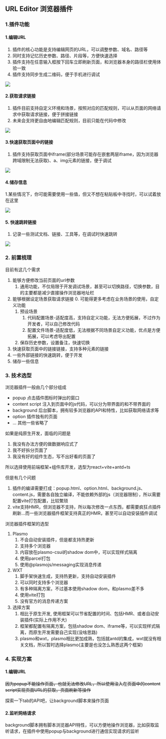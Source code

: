 ## URL Editor 浏览器插件

### 1.插件功能

#### 1.编辑URL

1. 插件的核心功能是支持编辑网页的URL，可以调整参数、域名、路径等
2. 同时支持记忆历史参数、路径、片段等，方便快速选择
3. 插件支持在任意输入框按下回车立即刷新页面，和浏览器本身的路径栏使用体验一致
4. 插件支持同步生成二维码，便于手机进行调试

![](https://picgo-img-repo.oss-cn-beijing.aliyuncs.com/img/f97a0914c211fe693b7827acfdd434b1.png)

#### 2.获取请求链接

1. 插件目前支持自定义环境和场景，按照对应的匹配规则，可以从页面的网络请求中获取请求链接，便于拼接链接
2. 未来会支持更自由地编辑匹配规则，目前只能在代码中修改

![](https://picgo-img-repo.oss-cn-beijing.aliyuncs.com/img/5cdd2b3acecf87cb6369fe25eb79f32c.png)

#### 3.快速获取页面中的链接

1. 插件支持获取页面中iframe(部分场景可能存在嵌套两层iframe，因为浏览器跨域限制无法获取)、a、img元素的链接，便于调试

![](https://picgo-img-repo.oss-cn-beijing.aliyuncs.com/img/16167b63c32bf28008f1e89bee660058.png)

#### 4.储存信息

1.某些情况下，你可能需要使用一些值，但又不想在粘贴板中寻找时，可以试着放在这里

![](https://picgo-img-repo.oss-cn-beijing.aliyuncs.com/img/7e81eb4dc77a3e8d38bcbd823b3a04f2.png)

#### 5. 快速跳转链接

1. 记录一些测试文档、链接、工具等，在调试时快速跳转

![](https://picgo-img-repo.oss-cn-beijing.aliyuncs.com/img/d928ae399c35acee99feade31781916a.png)

### 2. 前置梳理

目前有这几个需求
1. 能够方便修改当前页面的url参数
    1. 通用功能，不仅局限于开发调试场景，甚至可以切换路径，切换参数，目的主要都是减少直接操作浏览器地址栏
2. 能够根据设定场景获取请求链接
    0. 可能得更多考虑在业务场景的使用，自定义功能
    1. 预设场景
        1. 代码配置场景-适配度高，支持自定义功能，无法方便拓展，不过作为开发者，可以自己修改代码
        2. 配置文件场景-适配度低，无法根据不同场景自定义功能，优点是方便拓展，可以考虑导出配置
    2. 保存历史参数，设置备注，快速切换
3. 快速获取页面中的链接链接，支持多种元素的链接
4. 一些外部链接的快速跳转，便于开发
5. 储存一些信息

### 3. 技术选型

浏览器插件一般由几个部分组成
- popup 点击插件图标时弹出的窗口
- content script 注入到页面中的js代码，可以分为带界面的和不带界面的
- background 后台脚本，拥有较多浏览器的API和特性，比如获取网络请求等
- option 插件独有的页面
- ... 其他一些省略了

如果是纯原生开发，面临的问题是
1. 我没有办法方便的做数据响应式了
2. 我不好拆分页面了
3. 我没有好的组件生态，写不出好看的页面了

所以选择使用前端框架+组件库开发，选型为react+vite+antd+ts

但是有几个问题

1. 插件的编译需要打成：popup.html、option.html、background.js、content.js，需要各自独立编译，不能依赖外部的js（浏览器限制），所以需要配置vite打包配置，比较繁琐
2. vite支持HMR，但浏览器不支持，所以每次修改一点东西，都需要疯狂点插件刷新...而一些浏览器插件框架支持真正的HMR，甚至可以自动安装插件调试

浏览器插件框架的选型

1. Plasmo
    1. 不会自动安装插件，但是都支持热更新
    2. 支持多个浏览器
    3. 内容放在plasmo-csui的shadow dom中，可以实现样式隔离
    4. 使用parcel打包
    5. 使用@plasmojs/messaging实现消息传递
2. WXT
    1. 脚手架快速生成，支持热更新，支持自动安装插件
    2. 可以同时支持多个浏览器
    3. 有多种隔离方案，不过基本使用shadow dom，和plasmo差不多
    4. 使用vite打包
    5. 没有官方的消息传递方案
3. 选择方案
    1. 相比于原生开发, 使用框架可以节省配置的时间、包括HMR、或者自动安装插件(实际上作用不大)
    2. 框架都配置有隔离方案，包括shadow dom、iframe等，可以实现样式隔离，而原生开发需要自己实现(没啥思路)
    3. plasmo和wxt，plasmo相比更加成熟，包括就antd的集成，wxt就没有相关文档，所以暂时选择plasmo(主要是也没怎么熟悉这两个框架)

### 4. 实现方案

#### 1.编辑URL

~~因为popup不能操作页面，也就无法修改URL，所以使用注入在页面中的content script实现页面URL的获取，页面刷新等操作~~

 探索一下tab的API吧，让background脚本来操作页面

#### 2.监听网络请求

background脚本拥有脚本浏览器API特性，可以方便地操作浏览器，比如获取监听请求，在插件中使用popup与background进行通信实现请求的监听

